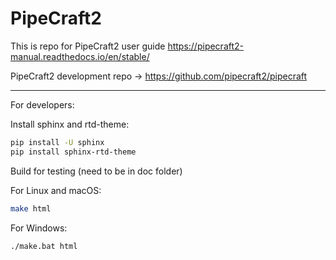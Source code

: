 # PipeCraft2

This is repo for PipeCraft2 user guide
https://pipecraft2-manual.readthedocs.io/en/stable/

PipeCraft2 development repo -> https://github.com/pipecraft2/pipecraft

______________________________________________________


For developers:

Install sphinx and rtd-theme:

```bash
pip install -U sphinx
pip install sphinx-rtd-theme
```

Build for testing (need to be in doc folder)

For Linux and macOS:

```bash
make html
```

For Windows:

```bash
./make.bat html
```



